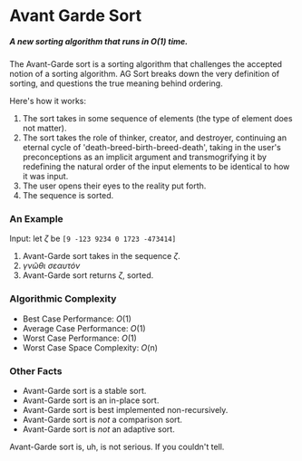 # Avant Garde Sort
##### A new sorting algorithm that runs in O(1) time.

The Avant-Garde sort is a sorting algorithm that challenges the accepted notion of a sorting algorithm. AG Sort breaks down the very definition of sorting, and questions the true meaning behind ordering.

Here's how it works:

1. The sort takes in some sequence of elements (the type of element does not matter).
2. The sort takes the role of thinker, creator, and destroyer, continuing an eternal cycle of 'death-breed-birth-breed-death', taking in the user's preconceptions as an implicit argument and transmogrifying it by redefining the natural order of the input elements to be identical to how it was input.
3. The user opens their eyes to the reality put forth.
4. The sequence is sorted.

### An Example

Input: let _ζ_  be `[9 -123 9234 0 1723 -473414]`

1. Avant-Garde sort takes in the sequence _ζ_.
2. _γνῶθι σεαυτόν_
3. Avant-Garde sort returns _ζ_, sorted.

### Algorithmic Complexity
+ Best Case Performance: _O_(1)
+ Average Case Performance: _O_(1)
+ Worst Case Performance: _O_(1)
+ Worst Case Space Complexity: _O_(n)

### Other Facts
+ Avant-Garde sort is a stable sort.
+ Avant-Garde sort is an in-place sort.
+ Avant-Garde sort is best implemented non-recursively.
+ Avant-Garde sort is _not_ a comparison sort.
+ Avant-Garde sort is _not_ an adaptive sort.

Avant-Garde sort is, uh, is not serious. If you couldn't tell.
